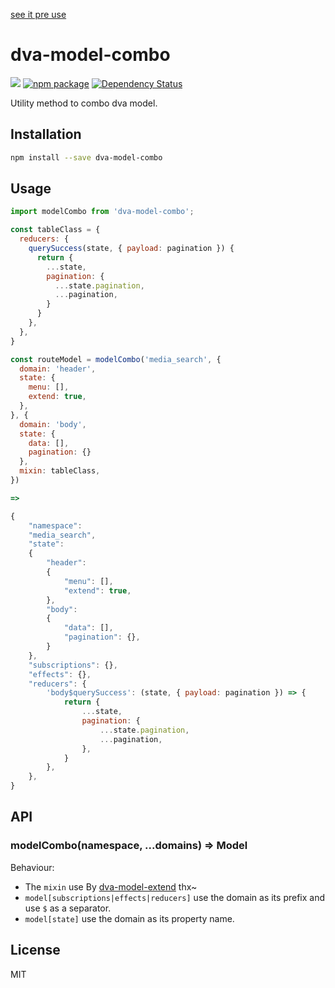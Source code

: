 [see it pre use](https://github.com/dvajs/dva-model-extend/issues/2#issuecomment-336608205)
# dva-model-combo

[![](https://img.shields.io/travis/yangbin1994/dva-model-combo.svg?style=flat-square)](https://travis-ci.org/yangbin1994/dva-model-combo)
[![npm package](https://img.shields.io/npm/v/dva-model-combo.svg?style=flat-square)](https://www.npmjs.org/package/dva-model-combo)
[![Dependency Status](https://david-dm.org/yangbin1994/dva-model-combo.svg?style=flat-square)](https://david-dm.org/yangbin1994/dva-model-combo)

Utility method to combo dva model.

## Installation

```bash
npm install --save dva-model-combo
```

## Usage

````js
import modelCombo from 'dva-model-combo';

const tableClass = {
  reducers: {
    querySuccess(state, { payload: pagination }) {
      return { 
        ...state, 
        pagination: {
          ...state.pagination,
          ...pagination,
        }
      }
    },
  },
}

const routeModel = modelCombo('media_search', {
  domain: 'header',
  state: {
    menu: [],
    extend: true,
  },
}, {
  domain: 'body',
  state: {
    data: [],
    pagination: {}
  },
  mixin: tableClass,
})

=>

{
    "namespace":
    "media_search",
    "state":
    {
        "header":
        {
            "menu": [],
            "extend": true,
        },
        "body":
        {
            "data": [],
            "pagination": {},
        }
    },
    "subscriptions": {},
    "effects": {},
    "reducers": {
        'body$querySuccess': (state, { payload: pagination }) => {
            return {
                ...state,
                pagination: {
                    ...state.pagination,
                    ...pagination,
                },
            }
        },
    },
}

````

## API

### modelCombo(namespace, ...domains) => Model

Behaviour:
* The `mixin` use By [dva-model-extend](https://github.com/dvajs/dva-model-extend) thx~
* `model[subscriptions|effects|reducers]` use the domain as its prefix and use `$` as a separator.
* `model[state]` use the domain as its property name.

## License

MIT
